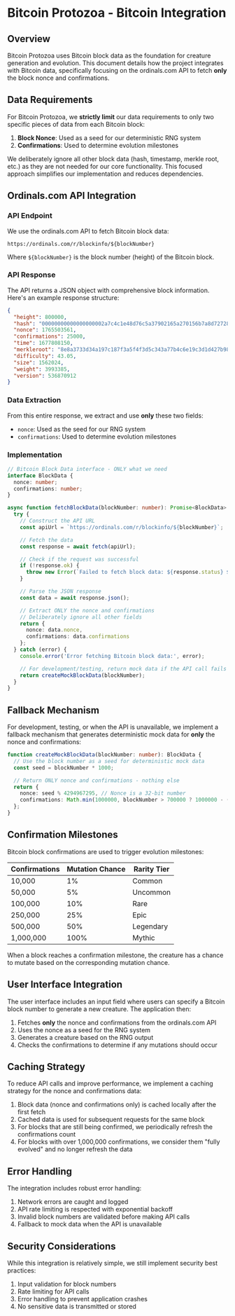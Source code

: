 # Bitcoin Protozoa - Bitcoin Integration

## Overview

Bitcoin Protozoa uses Bitcoin block data as the foundation for creature generation and evolution. This document details how the project integrates with Bitcoin data, specifically focusing on the ordinals.com API to fetch **only** the block nonce and confirmations.

## Data Requirements

For Bitcoin Protozoa, we **strictly limit** our data requirements to only two specific pieces of data from each Bitcoin block:

1. **Block Nonce**: Used as a seed for our deterministic RNG system
2. **Confirmations**: Used to determine evolution milestones

We deliberately ignore all other block data (hash, timestamp, merkle root, etc.) as they are not needed for our core functionality. This focused approach simplifies our implementation and reduces dependencies.

## Ordinals.com API Integration

### API Endpoint

We use the ordinals.com API to fetch Bitcoin block data:

```
https://ordinals.com/r/blockinfo/${blockNumber}
```

Where `${blockNumber}` is the block number (height) of the Bitcoin block.

### API Response

The API returns a JSON object with comprehensive block information. Here's an example response structure:

```json
{
  "height": 800000,
  "hash": "00000000000000000002a7c4c1e48d76c5a37902165a270156b7a8d72728a054",
  "nonce": 1765503561,
  "confirmations": 25000,
  "time": 1677808150,
  "merkleroot": "8e8a3733d34a197c187f3a5f4f3d5c343a77b4c6e19c3d1d427b98b1dda0c2a0",
  "difficulty": 43.05,
  "size": 1562024,
  "weight": 3993385,
  "version": 536870912
}
```

### Data Extraction

From this entire response, we extract and use **only** these two fields:

- `nonce`: Used as the seed for our RNG system
- `confirmations`: Used to determine evolution milestones

### Implementation

```typescript
// Bitcoin Block Data interface - ONLY what we need
interface BlockData {
  nonce: number;
  confirmations: number;
}

async function fetchBlockData(blockNumber: number): Promise<BlockData> {
  try {
    // Construct the API URL
    const apiUrl = `https://ordinals.com/r/blockinfo/${blockNumber}`;

    // Fetch the data
    const response = await fetch(apiUrl);

    // Check if the request was successful
    if (!response.ok) {
      throw new Error(`Failed to fetch block data: ${response.status} ${response.statusText}`);
    }

    // Parse the JSON response
    const data = await response.json();

    // Extract ONLY the nonce and confirmations
    // Deliberately ignore all other fields
    return {
      nonce: data.nonce,
      confirmations: data.confirmations
    };
  } catch (error) {
    console.error('Error fetching Bitcoin block data:', error);

    // For development/testing, return mock data if the API call fails
    return createMockBlockData(blockNumber);
  }
}
```

## Fallback Mechanism

For development, testing, or when the API is unavailable, we implement a fallback mechanism that generates deterministic mock data for **only** the nonce and confirmations:

```typescript
function createMockBlockData(blockNumber: number): BlockData {
  // Use the block number as a seed for deterministic mock data
  const seed = blockNumber * 1000;

  // Return ONLY nonce and confirmations - nothing else
  return {
    nonce: seed % 4294967295, // Nonce is a 32-bit number
    confirmations: Math.min(1000000, blockNumber > 700000 ? 1000000 - (800000 - blockNumber) * 100 : 1000000)
  };
}
```

## Confirmation Milestones

Bitcoin block confirmations are used to trigger evolution milestones:

| Confirmations | Mutation Chance | Rarity Tier |
|---------------|----------------|-------------|
| 10,000        | 1%             | Common      |
| 50,000        | 5%             | Uncommon    |
| 100,000       | 10%            | Rare        |
| 250,000       | 25%            | Epic        |
| 500,000       | 50%            | Legendary   |
| 1,000,000     | 100%           | Mythic      |

When a block reaches a confirmation milestone, the creature has a chance to mutate based on the corresponding mutation chance.

## User Interface Integration

The user interface includes an input field where users can specify a Bitcoin block number to generate a new creature. The application then:

1. Fetches **only** the nonce and confirmations from the ordinals.com API
2. Uses the nonce as a seed for the RNG system
3. Generates a creature based on the RNG output
4. Checks the confirmations to determine if any mutations should occur

## Caching Strategy

To reduce API calls and improve performance, we implement a caching strategy for the nonce and confirmations data:

1. Block data (nonce and confirmations only) is cached locally after the first fetch
2. Cached data is used for subsequent requests for the same block
3. For blocks that are still being confirmed, we periodically refresh the confirmations count
4. For blocks with over 1,000,000 confirmations, we consider them "fully evolved" and no longer refresh the data

## Error Handling

The integration includes robust error handling:

1. Network errors are caught and logged
2. API rate limiting is respected with exponential backoff
3. Invalid block numbers are validated before making API calls
4. Fallback to mock data when the API is unavailable

## Security Considerations

While this integration is relatively simple, we still implement security best practices:

1. Input validation for block numbers
2. Rate limiting for API calls
3. Error handling to prevent application crashes
4. No sensitive data is transmitted or stored
